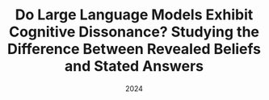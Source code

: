 ---
title: "Do Large Language Models Exhibit Cognitive Dissonance? Studying the Difference Between Revealed Beliefs and Stated Answers"
authors: 'Mondal, M., Dolamic, L., Bovet, G., Cudré-Mauroux, P. and Audiffren, J.'
venue: 'Preprint'
date: 2024
collection: publications
paperurl: 'https://arxiv.org/pdf/2406.14986'
---